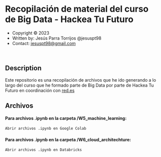 # Recopilación de material del curso de Big Data - Hackea Tu Futuro 

* Copyright :copyright: 2023
* Written by: Jesús Parra Torrijos @jesuspt98 
* Contact: [jesuspt98@gmail.com](mailto:jesuspt98@gmail.com)

<br/>

## Description
Este repositorio es una recopilación de archivos que he ido generando a lo largo del curso que he formado parte de Big Data por parte de Hackea Tu Futuro en coordinación con [red.es](red.es)

## Archivos
#### Para archivos .ipynb en la carpeta /W5_machine_learning:
```bash
Abrir archivos .ipynb en Google Colab
```

#### Para archivos .ipynb en la carpeta /W6_cloud_architechture:
```bash
Abrir archivos .ipynb en Databricks
```

<br/>

